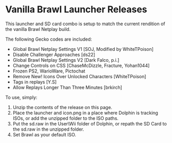 # Vanilla Brawl Launcher Releases
This launcher and SD card combo is setup to match the current rendition of the vanilla Brawl Netplay build.

The following Gecko codes are included:  
* Global Brawl Netplay Settings V1 \[SOJ, Modified by WhiteTPoison\]
* Disable Challenger Approaches \[ds22\]  
* Global Brawl Netplay Settings V2 \[Dark Falco, p.i.\]
* Change Controls on CSS \[ChaseMcDizzle, Fracture, Yohan1044\]
* Frozen PS2, WarioWare, Pictochat
* Remove New! Icons Over Unlocked Characters \[WhiteTPoison\]
* Tags in replays \[Y.S\]
* Allow Replays Longer Than Three Minutes \[brkirch\]

To use, simply:
1. Unzip the contents of the release on this page.
2. Place the launcher and icon.png in a place where Dolphin is tracking ISOs, or add the unzipped folder to the ISO paths.
3. Put the sd.raw in the User\Wii folder of Dolphin, or repath the SD Card to the sd.raw in the unzipped folder.
4. Set Brawl as your default ISO.
